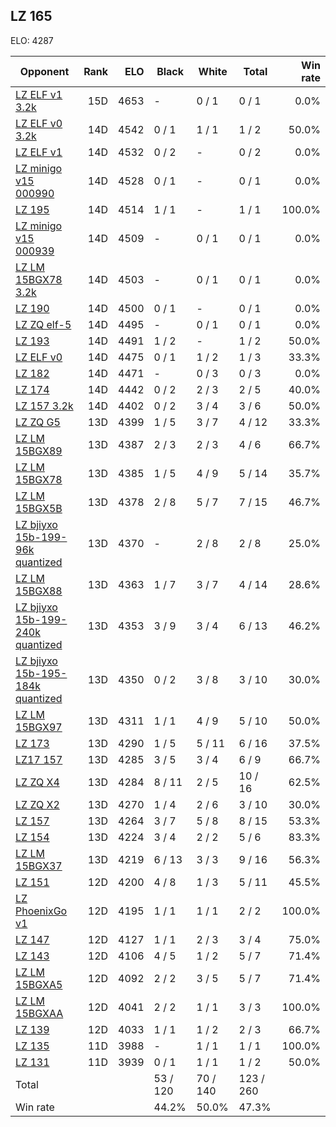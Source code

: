 ## LZ 165 ##

ELO: 4287

Opponent | Rank | ELO | Black | White | Total | Win rate
---------|-----:|----:|-------|-------|-------|-------:
[LZ ELF v1 3.2k](LZ%20ELF%20v1%203.2k.md) | 15D | 4653 | - | 0 / 1 | 0 / 1 | 0.0%
[LZ ELF v0 3.2k](LZ%20ELF%20v0%203.2k.md) | 14D | 4542 | 0 / 1 | 1 / 1 | 1 / 2 | 50.0%
[LZ ELF v1](LZ%20ELF%20v1.md) | 14D | 4532 | 0 / 2 | - | 0 / 2 | 0.0%
[LZ minigo v15 000990](LZ%20minigo%20v15%20000990.md) | 14D | 4528 | 0 / 1 | - | 0 / 1 | 0.0%
[LZ 195](LZ%20195.md) | 14D | 4514 | 1 / 1 | - | 1 / 1 | 100.0%
[LZ minigo v15 000939](LZ%20minigo%20v15%20000939.md) | 14D | 4509 | - | 0 / 1 | 0 / 1 | 0.0%
[LZ LM 15BGX78 3.2k](LZ%20LM%2015BGX78%203.2k.md) | 14D | 4503 | - | 0 / 1 | 0 / 1 | 0.0%
[LZ 190](LZ%20190.md) | 14D | 4500 | 0 / 1 | - | 0 / 1 | 0.0%
[LZ ZQ elf-5](LZ%20ZQ%20elf-5.md) | 14D | 4495 | - | 0 / 1 | 0 / 1 | 0.0%
[LZ 193](LZ%20193.md) | 14D | 4491 | 1 / 2 | - | 1 / 2 | 50.0%
[LZ ELF v0](LZ%20ELF%20v0.md) | 14D | 4475 | 0 / 1 | 1 / 2 | 1 / 3 | 33.3%
[LZ 182](LZ%20182.md) | 14D | 4471 | - | 0 / 3 | 0 / 3 | 0.0%
[LZ 174](LZ%20174.md) | 14D | 4442 | 0 / 2 | 2 / 3 | 2 / 5 | 40.0%
[LZ 157 3.2k](LZ%20157%203.2k.md) | 14D | 4402 | 0 / 2 | 3 / 4 | 3 / 6 | 50.0%
[LZ ZQ G5](LZ%20ZQ%20G5.md) | 13D | 4399 | 1 / 5 | 3 / 7 | 4 / 12 | 33.3%
[LZ LM 15BGX89](LZ%20LM%2015BGX89.md) | 13D | 4387 | 2 / 3 | 2 / 3 | 4 / 6 | 66.7%
[LZ LM 15BGX78](LZ%20LM%2015BGX78.md) | 13D | 4385 | 1 / 5 | 4 / 9 | 5 / 14 | 35.7%
[LZ LM 15BGX5B](LZ%20LM%2015BGX5B.md) | 13D | 4378 | 2 / 8 | 5 / 7 | 7 / 15 | 46.7%
[LZ bjiyxo 15b-199-96k quantized](LZ%20bjiyxo%2015b-199-96k%20quantized.md) | 13D | 4370 | - | 2 / 8 | 2 / 8 | 25.0%
[LZ LM 15BGX88](LZ%20LM%2015BGX88.md) | 13D | 4363 | 1 / 7 | 3 / 7 | 4 / 14 | 28.6%
[LZ bjiyxo 15b-199-240k quantized](LZ%20bjiyxo%2015b-199-240k%20quantized.md) | 13D | 4353 | 3 / 9 | 3 / 4 | 6 / 13 | 46.2%
[LZ bjiyxo 15b-195-184k quantized](LZ%20bjiyxo%2015b-195-184k%20quantized.md) | 13D | 4350 | 0 / 2 | 3 / 8 | 3 / 10 | 30.0%
[LZ LM 15BGX97](LZ%20LM%2015BGX97.md) | 13D | 4311 | 1 / 1 | 4 / 9 | 5 / 10 | 50.0%
[LZ 173](LZ%20173.md) | 13D | 4290 | 1 / 5 | 5 / 11 | 6 / 16 | 37.5%
[LZ17 157](LZ17%20157.md) | 13D | 4285 | 3 / 5 | 3 / 4 | 6 / 9 | 66.7%
[LZ ZQ X4](LZ%20ZQ%20X4.md) | 13D | 4284 | 8 / 11 | 2 / 5 | 10 / 16 | 62.5%
[LZ ZQ X2](LZ%20ZQ%20X2.md) | 13D | 4270 | 1 / 4 | 2 / 6 | 3 / 10 | 30.0%
[LZ 157](LZ%20157.md) | 13D | 4264 | 3 / 7 | 5 / 8 | 8 / 15 | 53.3%
[LZ 154](LZ%20154.md) | 13D | 4224 | 3 / 4 | 2 / 2 | 5 / 6 | 83.3%
[LZ LM 15BGX37](LZ%20LM%2015BGX37.md) | 13D | 4219 | 6 / 13 | 3 / 3 | 9 / 16 | 56.3%
[LZ 151](LZ%20151.md) | 12D | 4200 | 4 / 8 | 1 / 3 | 5 / 11 | 45.5%
[LZ PhoenixGo v1](LZ%20PhoenixGo%20v1.md) | 12D | 4195 | 1 / 1 | 1 / 1 | 2 / 2 | 100.0%
[LZ 147](LZ%20147.md) | 12D | 4127 | 1 / 1 | 2 / 3 | 3 / 4 | 75.0%
[LZ 143](LZ%20143.md) | 12D | 4106 | 4 / 5 | 1 / 2 | 5 / 7 | 71.4%
[LZ LM 15BGXA5](LZ%20LM%2015BGXA5.md) | 12D | 4092 | 2 / 2 | 3 / 5 | 5 / 7 | 71.4%
[LZ LM 15BGXAA](LZ%20LM%2015BGXAA.md) | 12D | 4041 | 2 / 2 | 1 / 1 | 3 / 3 | 100.0%
[LZ 139](LZ%20139.md) | 12D | 4033 | 1 / 1 | 1 / 2 | 2 / 3 | 66.7%
[LZ 135](LZ%20135.md) | 11D | 3988 | - | 1 / 1 | 1 / 1 | 100.0%
[LZ 131](LZ%20131.md) | 11D | 3939 | 0 / 1 | 1 / 1 | 1 / 2 | 50.0%
Total | | | 53 / 120 | 70 / 140 | 123 / 260 | 
Win rate| | | 44.2% | 50.0% | 47.3% | 
